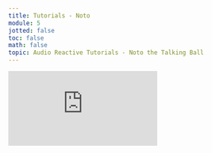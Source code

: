 ```yaml
---
title: Tutorials - Noto
module: 5
jotted: false
toc: false
math: false
topic: Audio Reactive Tutorials - Noto the Talking Ball
---
```



<div class="embed-responsive embed-responsive-16by9"><iframe class="embed-responsive-item" src="https://www.youtube.com/embed/jf718jbSoTU" frameborder="0" allow="accelerometer; autoplay; encrypted-media; gyroscope; picture-in-picture" allowfullscreen></iframe></div>
